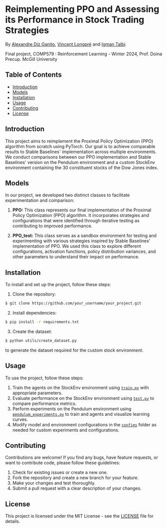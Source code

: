 # Reimplementing PPO and Assessing its Performance in Stock Trading Strategies

By [Alexandre Diz Ganito](https://github.com/Dizga), [Vincent Longpré](https://github.com/VincentLongpre) and [Igman Talbi](https://github.com/Iggy1055).

Final project, COMP579 : Reinforcement Learning - Winter 2024, Prof. Doina Precup. McGill University

## Table of Contents

- [Introduction](#introduction)
- [Models](#models)
- [Installation](#installation)
- [Usage](#usage)
- [Contributing](#contributing)
- [License](#license)

## Introduction

This project aims to reimplement the Proximal Policy Optimization (PPO) algorithm from scratch using PyTorch. Our goal is to achieve comparable results to Stable Baselines' implementation across multiple environments. We conduct comparisons between our PPO implementation and Stable Baselines' version on the Pendulum environment and a custom StockEnv environment containing the 30 constituent stocks of the Dow Jones index.

## Models

In our project, we developed two distinct classes to facilitate experimentation and comparison:

1. **PPO:** This class represents our final implementation of the Proximal Policy Optimization (PPO) algorithm. It incorporates strategies and configurations that were identified through iterative testing as contributing to improved performance.

2. **PPO_test:** This class serves as a sandbox environment for testing and experimenting with various strategies inspired by Stable Baselines' implementation of PPO. We used this class to explore different configurations, activation functions, policy distribution variances, and other parameters to understand their impact on performance.




## Installation

To install and set up the project, follow these steps:

1. Clone the repository:
```sh
$ git clone https://github.com/your_username/your_project.git
```
2. Install dependencies: 
```sh
$ pip install -r requirements.txt
```
3. Create the dataset:
```sh
$ python utils/create_dataset.py
```
to generate the dataset required for the custom stock environment.

## Usage

To use the project, follow these steps:

1. Train the agents on the StockEnv environment using [`train.py`](train.py) with appropriate parameters.
2. Evaluate performance on the StockEnv environment using [`test.py`](evaluate.py) to compare performance metrics.
3. Perform experiments on the Pendulum environment using [`pendulum_experiments.py`](pendulum_experiments.py) to train and agents and visualize learning curves.
4. Modify model and environment configurations in the [`configs`](configs) folder as needed for custom experiments and configurations.

## Contributing

Contributions are welcome! If you find any bugs, have feature requests, or want to contribute code, please follow these guidelines:

1. Check for existing issues or create a new one.
2. Fork the repository and create a new branch for your feature.
3. Make your changes and test thoroughly.
4. Submit a pull request with a clear description of your changes.

## License

This project is licensed under the MIT License - see the [LICENSE](LICENSE) file for details.
